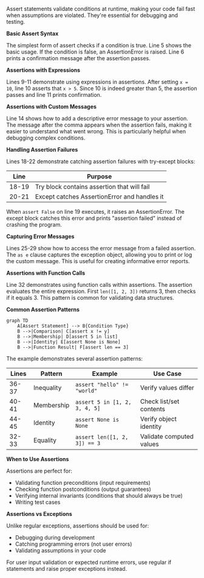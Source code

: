 Assert statements validate conditions at runtime, making your code fail fast when assumptions are violated. They're essential for debugging and testing.

**Basic Assert Syntax**

The simplest form of assert checks if a condition is true. Line 5 shows the basic usage. If the condition is false, an AssertionError is raised. Line 6 prints a confirmation message after the assertion passes.

**Assertions with Expressions**

Lines 9-11 demonstrate using expressions in assertions. After setting `x = 10`, line 10 asserts that `x > 5`. Since 10 is indeed greater than 5, the assertion passes and line 11 prints confirmation.

**Assertions with Custom Messages**

Line 14 shows how to add a descriptive error message to your assertion. The message after the comma appears when the assertion fails, making it easier to understand what went wrong. This is particularly helpful when debugging complex conditions.

**Handling Assertion Failures**

Lines 18-22 demonstrate catching assertion failures with try-except blocks:

| Line | Purpose |
|------|---------|
| 18-19 | Try block contains assertion that will fail |
| 20-21 | Except catches AssertionError and handles it |

When `assert False` on line 19 executes, it raises an AssertionError. The except block catches this error and prints "assertion failed" instead of crashing the program.

**Capturing Error Messages**

Lines 25-29 show how to access the error message from a failed assertion. The `as e` clause captures the exception object, allowing you to print or log the custom message. This is useful for creating informative error reports.

**Assertions with Function Calls**

Line 32 demonstrates using function calls within assertions. The assertion evaluates the entire expression. First `len([1, 2, 3])` returns 3, then checks if it equals 3. This pattern is common for validating data structures.

**Common Assertion Patterns**

```mermaid
graph TD
    A[Assert Statement] --> B{Condition Type}
    B -->|Comparison| C[assert x != y]
    B -->|Membership| D[assert 5 in list]
    B -->|Identity| E[assert None is None]
    B -->|Function Result| F[assert len == 3]
```

The example demonstrates several assertion patterns:

| Lines | Pattern | Example | Use Case |
|-------|---------|---------|----------|
| 36-37 | Inequality | `assert "hello" != "world"` | Verify values differ |
| 40-41 | Membership | `assert 5 in [1, 2, 3, 4, 5]` | Check list/set contents |
| 44-45 | Identity | `assert None is None` | Verify object identity |
| 32-33 | Equality | `assert len([1, 2, 3]) == 3` | Validate computed values |

**When to Use Assertions**

Assertions are perfect for:
- Validating function preconditions (input requirements)
- Checking function postconditions (output guarantees)
- Verifying internal invariants (conditions that should always be true)
- Writing test cases

**Assertions vs Exceptions**

Unlike regular exceptions, assertions should be used for:
- Debugging during development
- Catching programming errors (not user errors)
- Validating assumptions in your code

For user input validation or expected runtime errors, use regular if statements and raise proper exceptions instead.
